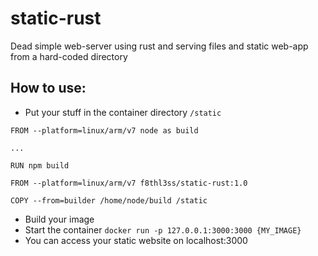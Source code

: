 # static-rust

Dead simple web-server using rust and serving files and static web-app from a hard-coded directory

## How to use:
- Put your stuff in the container directory `/static`
```
FROM --platform=linux/arm/v7 node as build

...

RUN npm build

FROM --platform=linux/arm/v7 f8thl3ss/static-rust:1.0

COPY --from=builder /home/node/build /static
```
- Build your image
- Start the container `docker run -p 127.0.0.1:3000:3000 {MY_IMAGE}`
- You can access your static website on localhost:3000 
